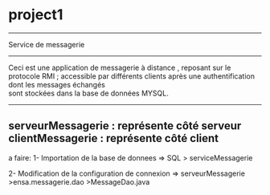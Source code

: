 # project1
________________________
 Service de messagerie
________________________

Ceci est une application de messagerie à distance , reposant sur le protocole RMI ;
accessible par différents clients après une authentification dont les messages échangés  
sont stockées dans la base de données MYSQL.

-----------------------------------------------------
serveurMessagerie : représente côté serveur
clientMessagerie : représente côté client
-----------------------------------------------------
a faire:
 1- Importation de la base de donnees
 => SQL > serviceMessagerie
 
 2- Modification de la configuration de connexion
 => serveurMessagerie >ensa.messagerie.dao >MessageDao.java
